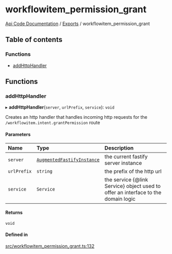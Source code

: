 # workflowitem\_permission\_grant
 
[Api Code Documentation](../README.md) / [Exports](../modules.md) / workflowitem\_permission\_grant

## Table of contents

### Functions

- [addHttpHandler](workflowitem_permission_grant.md#addhttphandler)

## Functions

### addHttpHandler

▸ **addHttpHandler**(`server`, `urlPrefix`, `service`): `void`

Creates an http handler that handles incoming http requests for the `/workflowitem.intent.grantPermission` route

#### Parameters

| Name | Type | Description |
| :------ | :------ | :------ |
| `server` | [`AugmentedFastifyInstance`](../interfaces/types.AugmentedFastifyInstance.md) | the current fastify server instance |
| `urlPrefix` | `string` | the prefix of the http url |
| `service` | `Service` | the service {@link Service} object used to offer an interface to the domain logic |

#### Returns

`void`

#### Defined in

[src/workflowitem_permission_grant.ts:132](https://github.com/openkfw/TruBudget/blob/b9aaff0/api/src/workflowitem_permission_grant.ts#L132)
